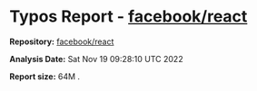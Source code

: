 # Typos Report - [facebook/react](https://github.com/facebook/react)

**Repository:** [facebook/react](https://github.com/facebook/react)

**Analysis Date:** Sat Nov 19 09:28:10 UTC 2022

**Report size:** 64M	.


